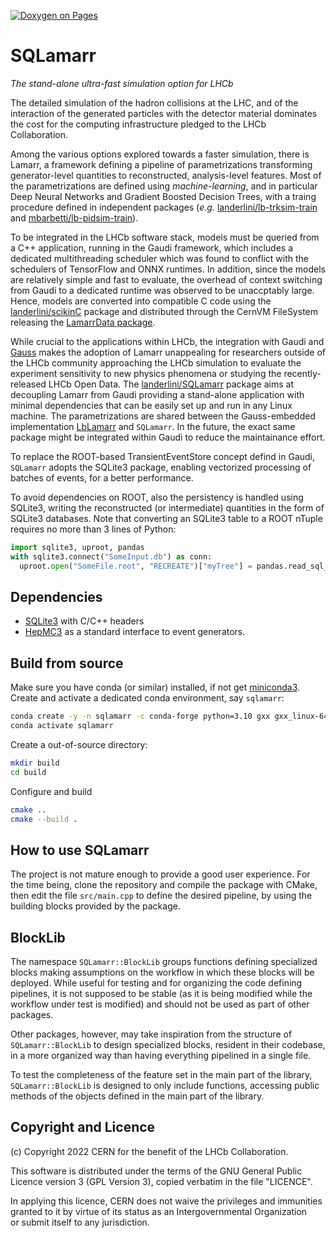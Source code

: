 [![Doxygen on Pages](https://github.com/LamarrSim/SQLamarr/actions/workflows/main.yml/badge.svg)](https://lamarrsim.github.io/SQLamarr)

# SQLamarr
*The stand-alone ultra-fast simulation option for LHCb*

The detailed simulation of the hadron collisions at the LHC, and of the 
interaction of the generated particles with the detector material
dominates the cost for the computing infrastructure pledged to the 
LHCb Collaboration.

Among the various options explored towards a faster simulation, 
there is Lamarr, a framework defining a pipeline of parametrizations
transforming generator-level quantities to reconstructed, analysis-level 
features. 
Most of the parametrizations are defined using *machine-learning*, and 
in particular Deep Neural Networks and Gradient Boosted Decision Trees,
with a traing procedure defined in independent packages (*e.g.* 
[landerlini/lb-trksim-train](https://github.com/landerlini/lb-trksim-train)
and [mbarbetti/lb-pidsim-train](https://github.com/mbarbetti/lb-pidsim-train)).

To be integrated in the LHCb software stack, models must be queried 
from a C++ application, running in the Gaudi framework, which includes a 
dedicated multithreading scheduler which was found to conflict with 
the schedulers of TensorFlow and ONNX runtimes.
In addition, since the models are relatively simple and fast to 
evaluate, the overhead of context switching from Gaudi to a dedicated 
runtime was observed to be unaccptably large.
Hence, models are converted into compatible C code using the 
[landerlini/scikinC](https://github.com/landerlini/scikinC)
package and distributed through the CernVM FileSystem releasing 
the [LamarrData package](https://gitlab.cern.ch/lhcb-datapkg/LamarrData).

While crucial to the applications within LHCb, the integration with
Gaudi and [Gauss](https://gitlab.cern.ch/lhcb/Gauss) makes the adoption 
of Lamarr unappealing for researchers outside of the LHCb community 
approaching the LHCb simulation to evaluate 
the experiment sensitivity to new physics phenomena or studying the 
recently-released LHCb Open Data.
The [landerlini/SQLamarr](https://github.com/landerlini/SQLamarr)
package aims at decoupling Lamarr from Gaudi providing a stand-alone 
application with minimal dependencies that can be easily set up and 
run in any Linux machine.
The parametrizations are shared between the Gauss-embedded implementation
[LbLamarr](https://gitlab.cern.ch/lhcb/Gauss/-/tree/master/Sim/LbLamarr) 
and `SQLamarr`.
In the future, the exact same package might be integrated within Gaudi 
to reduce the maintainance effort.

To replace the ROOT-based TransientEventStore concept defind in Gaudi,
`SQLamarr` adopts the SQLite3 package, enabling vectorized processing 
of batches of events, for a better performance.

To avoid dependencies on ROOT, also the persistency is handled using 
SQLite3, writing the reconstructed (or intermediate) quantities in the 
form of SQLite3 databases. 
Note that converting an SQLite3 table to a ROOT nTuple requires no more 
than 3 lines of Python:

```python
import sqlite3, uproot, pandas
with sqlite3.connect("SomeInput.db") as conn:
  uproot.open("SomeFile.root", "RECREATE")["myTree"] = pandas.read_sql_table("myTable", conn)
```

## Dependencies
 * [SQLite3](https://www.sqlite.org/index.html) with C/C++ headers
 * [HepMC3](http://hepmc.web.cern.ch/hepmc/) as a standard interface
  to event generators.

## Build from source
Make sure you have conda (or similar) installed, if not 
get [miniconda3](https://docs.conda.io/en/latest/miniconda.html).
Create and activate a dedicated conda environment, say `sqlamarr`:
```bash
conda create -y -n sqlamarr -c conda-forge python=3.10 gxx gxx_linux-64 hepmc3 doxygen
conda activate sqlamarr
```

Create a out-of-source directory:
```bash
mkdir build
cd build
```

Configure and build
```bash
cmake .. 
cmake --build .
```


## How to use SQLamarr
The project is not mature enough to provide a good user experience.
For the time being, clone the repository and compile the package with CMake, 
then edit the file `src/main.cpp` to
define the desired pipeline, by using the building blocks provided by
the package.

## BlockLib
The namespace `SQLamarr::BlockLib` groups functions defining specialized blocks
making assumptions on the workflow in which these blocks will be deployed.
While useful for testing and for organizing the code defining pipelines, 
it is not supposed to be stable (as it is being modified while the workflow
under test is modified) and should not be used as part of other packages. 

Other packages, however, may take inspiration from the structure of `SQLamarr::BlockLib`
to design specialized blocks, resident in their codebase, in a more 
organized way than having everything pipelined in a single file.

To test the completeness of the feature set in the main part of the library,
`SQLamarr::BlockLib` is designed to only include functions, accessing public methods 
of the objects defined in the main part of the library.


## Copyright and Licence
(c) Copyright 2022 CERN for the benefit of the LHCb Collaboration. 
                                                                            
This software is distributed under the terms of the GNU General Public
Licence version 3 (GPL Version 3), copied verbatim in the file "LICENCE".
                                                                            
In applying this licence, CERN does not waive the privileges and immunities
granted to it by virtue of its status as an Intergovernmental Organization  
or submit itself to any jurisdiction.
